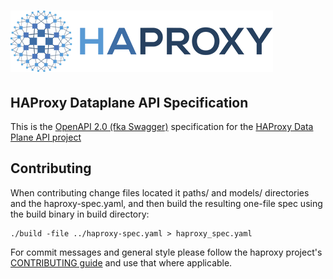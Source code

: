 # ![HAProxy](assets/images/haproxy-weblogo-210x49.png "HAProxy")

## HAProxy Dataplane API Specification

This is the [OpenAPI 2.0 (fka Swagger)](https://github.com/OAI/OpenAPI-Specification/blob/master/versions/2.0.md) specification for the [HAProxy Data Plane API project](https://github.com/haproxytech/dataplaneapi)

## Contributing 

When contributing change files located it paths/ and models/ directories and the haproxy-spec.yaml, and then build the resulting one-file spec using the build binary in build directory:

```
./build -file ../haproxy-spec.yaml > haproxy_spec.yaml
```

For commit messages and general style please follow the haproxy project's [CONTRIBUTING guide](https://github.com/haproxy/haproxy/blob/master/CONTRIBUTING) and use that where applicable.
